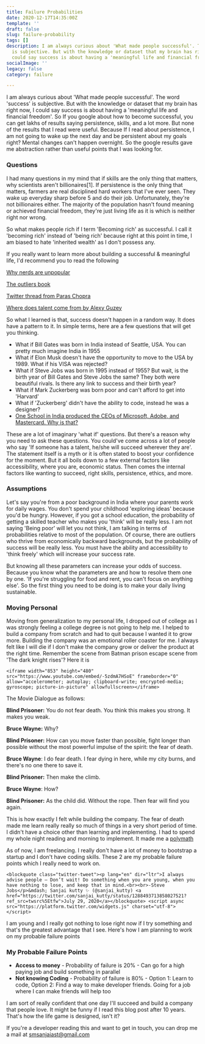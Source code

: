 ```yaml
---
title: Failure Probabilities
date: 2020-12-17T14:35:00Z
template: ''
draft: false
slug: failure-probability
tags: []
description: I am always curious about 'What made people successful'. The word 'success'
  is subjective. But with the knowledge or dataset that my brain has right now, I
  could say success is about having a 'meaningful life and financial freedom'
socialImage: ''
legacy: false
category: failure

---
```

I am always curious about 'What made people successful'. The word 'success' is subjective. But with the knowledge or dataset that my brain has right now, I could say success is about having a 'meaningful life and financial freedom'. So If you google about how to become successful, you can get lakhs of results saying persistence, skills, and a lot more. But none of the results that I read were useful. Because If I read about persistence, I am not going to wake up the next day and be persistent about my goals right? Mental changes can't happen overnight. So the google results gave me abstraction rather than useful points that I was looking for. 

### **Questions**

I had many questions in my mind that if skills are the only thing that matters, why scientists aren't billionaires\[1\]. If persistence is the only thing that matters, farmers are real disciplined hard workers that I've ever seen. They wake up everyday sharp before 5 and do their job. Unfortunately, they're not billionaires either. The majority of the population hasn't found meaning or achieved financial freedom, they're just living life as it is which is neither right nor wrong. 

So what makes people rich if I term 'Becoming rich' as successful. I call it 'becoming rich' instead of 'being rich' because right at this point in time, I am biased to hate 'inherited wealth' as I don't possess any.

If you really want to learn more about building a successful &amp; meaningful life, I'd recommend you to read the following

[Why nerds are unpopular](http://www.paulgraham.com/nerds.html) 

[The outliers book](https://www.amazon.com/Outliers-Story-Success-Malcolm-Gladwell/dp/0316017930/ref=sr_1_1?crid=3USKT86WZNFT1&amp;dchild=1&amp;keywords=outliers+malcolm+gladwell&amp;qid=1595934149&amp;sprefix=outlie%2Caps%2C435&amp;sr=8-1) 

[Twitter thread from Paras Chopra](https://twitter.com/paraschopra/status/1114118003178786816)

[Where does talent come from by Alexy Guzey](https://guzey.com/where-does-talent-come-from/)

So what I learned is that, success doesn't happen in a random way. It does have a pattern to it. In simple terms, here are a few questions that will get you thinking.

* What if Bill Gates was born in India instead of Seattle, USA. You can pretty much imagine India in 1955
* What if Elon Musk doesn't have the opportunity to move to the USA by 1989. What if his VISA was rejected? 
* What if Steve Jobs was born in 1995 instead of 1955? But wait, is the birth year of Bill Gates and Steve Jobs the same? They both were beautiful rivals. Is there any link to success and their birth year?
* What if Mark Zuckerberg was born poor and can't afford to get into 'Harvard'
* What if 'Zuckerberg' didn't have the ability to code, instead he was a designer?
* [One School in India produced the CEOs of Microsoft, Adobe, and Mastercard. Why is that?](https://www.cnbc.com/2018/04/05/one-high-school-produced-the-ceos-of-microsoft-adobe-and-mastercard.html)

These are a lot of imaginary 'what if' questions. But there's a reason why you need to ask these questions. You could've come across a lot of people who say 'If someone has a talent, he/she will succeed wherever they are'. The statement itself is a myth or it is often stated to boost your confidence for the moment. But it all boils down to a few external factors like accessibility, where you are, economic status. Then comes the internal factors like wanting to succeed, right skills, persistence, ethics, and more. 

### **Assumptions**

Let's say you're from a poor background in India where your parents work for daily wages. You don't spend your childhood 'exploring ideas' because you'd be hungry. However, if you got a school education, the probability of getting a skilled teacher who makes you 'think' will be really less. I am not saying 'Being poor' will let you not think, I am talking in terms of probabilities relative to most of the population.  Of course, there are outliers who thrive from economically backward backgrounds, but the probability of success will be really less. You must have the ability and accessibility to 'think freely' which will increase your success rate. 

But knowing all these parameters can increase your odds of success. Because you know what the parameters are and how to resolve them one by one. 'If you're struggling for food and rent, you can't focus on anything else'. So the first thing you need to be doing is to make your daily living sustainable. 

### **Moving Personal**

Moving from generalization to my personal life, I dropped out of college as I was strongly feeling a college degree is not going to help me. I helped to build a company from scratch and had to quit because I wanted it to grow more. Building the company was an emotional roller coaster for me. I always felt like I will die if I don't make the company grow or deliver the product at the right time. Remember the scene from Batman prison escape scene from 'The dark knight rises'? Here it is

    <iframe width="853" height="480" src="https://www.youtube.com/embed/-5zdmA7HSoE" frameborder="0" allow="accelerometer; autoplay; clipboard-write; encrypted-media; gyroscope; picture-in-picture" allowfullscreen></iframe>

The Movie Dialogue as follows:

**Blind Prisoner:** You do not fear death. You think this makes you strong. It makes you weak.

**Bruce Wayne:** Why?

**Blind Prisoner:** How can you move faster than possible, fight longer than possible without the most powerful impulse of the spirit: the fear of death.

**Bruce Wayne**: I do fear death. I fear dying in here, while my city burns, and there's no one there to save it.

**Blind Prisoner:** Then make the climb.

**Bruce Wayne**: How?

**Blind Prisoner:** As the child did. Without the rope. Then fear will find you again.

This is how exactly I felt while building the company. The fear of death made me learn really really so much of things in a very short period of time. I didn't have a choice other than learning and implementing. I had to spend my whole night reading and morning to implement. It made me a [polymath](https://salman.io/posts/polymath-playbook/)

As of now, I am freelancing. I really don't have a lot of money to bootstrap a startup and I don't have coding skills. These 2 are my probable failure points which I really need to work on.

    <blockquote class="twitter-tweet"><p lang="en" dir="ltr">I always advise people — Don’t wait! Do something when you are young, when you have nothing to lose, and keep that in mind.<br><br>-Steve Jobs</p>&mdash; Sanjai kutty ✨ (@sanjai_kutty) <a href="https://twitter.com/sanjai_kutty/status/1288493713858027521?ref_src=twsrc%5Etfw">July 29, 2020</a></blockquote> <script async src="https://platform.twitter.com/widgets.js" charset="utf-8"></script>

I am young and I really got nothing to lose right now if I try something and that's the greatest advantage that I see. Here's how I am planning to work on my probable failure points

### **My Probable Failure Points**

* **Access to money** - Probability of failure is 20% - Can go for a high paying job and build something in parallel
* **Not knowing Coding** - Probability of failure is 80% - Option 1: Learn to code, Option 2: Find a way to make developer friends. Going for a job where I can make friends will help too

I am sort of really confident that one day I'll succeed and build a company that people love. It might be funny if I read this blog post after 10 years. That's how the life game is designed, isn't it?

If you're a developer reading this and want to get in touch, you can drop me a mail at [smsanjaiast@gmail.com](mailto:smsanjaiast@gmail.com)